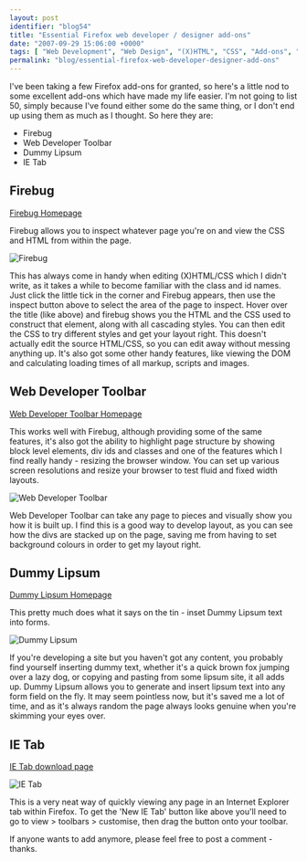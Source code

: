 ```yaml
---
layout: post
identifier: "blog54"
title: "Essential Firefox web developer / designer add-ons"
date: "2007-09-29 15:06:00 +0000"
tags: [ "Web Development", "Web Design", "(X)HTML", "CSS", "Add-ons", "Plug-ins" ]
permalink: "blog/essential-firefox-web-developer-designer-add-ons"
---
```

I've been taking a few Firefox add-ons for granted, so here's a little nod to some excellent add-ons which have made my life easier. I'm not going to list 50, simply because I've found either some do the same thing, or I don't end up using them as much as I thought. So here they are:

* Firebug
* Web Developer Toolbar
* Dummy Lipsum
* IE Tab

## Firebug

[Firebug Homepage](https://addons.mozilla.org/en-US/firefox/addon/1843)

Firebug allows you to inspect whatever page you're on and view the CSS and HTML from within the page.

![Firebug](/uploads/firebug.png)

This has always come in handy when editing (X)HTML/CSS which I didn't write, as it takes a while to become familiar with the class and id names. Just click the little tick in the corner and Firebug appears, then use the inspect button above to select the area of the page to inspect. Hover over the title (like above) and firebug shows you the HTML and the CSS used to construct that element, along with all cascading styles. You can then edit the CSS to try different styles and get your layout right. This doesn't actually edit the source HTML/CSS, so you can edit away without messing anything up. It's also got some other handy features, like viewing the DOM and calculating loading times of all markup, scripts and images.

## Web Developer Toolbar

[Web Developer Toolbar Homepage](https://addons.mozilla.org/en-US/firefox/addon/60)

This works well with Firebug, although providing some of the same features, it's also got the ability to highlight page structure by showing block level elements, div ids and classes and one of the features which I find really handy - resizing the browser window. You can set up various screen resolutions and resize your browser to test fluid and fixed width layouts.

![Web Developer Toolbar](/uploads/web-developer-toolbar.png)

Web Developer Toolbar can take any page to pieces and visually show you how it is built up. I find this is a good way to develop layout, as you can see how the divs are stacked up on the page, saving me from having to set background colours in order to get my layout right.

## Dummy Lipsum

[Dummy Lipsum Homepage](https://addons.mozilla.org/en-US/firefox/addon/2064)

This pretty much does what it says on the tin - inset Dummy Lipsum text into forms.

![Dummy Lipsum](/uploads/dummy-lipsum.png)

If you're developing a site but you haven't got any content, you probably find yourself inserting dummy text, whether it's a quick brown fox jumping over a lazy dog, or copying and pasting from some lipsum site, it all adds up. Dummy Lipsum allows you to generate and insert lipsum text into any form field on the fly. It may seem pointless now, but it's saved me a lot of time, and as it's always random the page always looks genuine when you're skimming your eyes over.

## IE Tab

[IE Tab download page](https://addons.mozilla.org/en-US/firefox/addon/1419)

![IE Tab](/uploads/IETab.jpg)

This is a very neat way of quickly viewing any page in an Internet Explorer tab within Firefox. To get the 'New IE Tab' button like above you'll need to go to view > toolbars > customise, then drag the button onto your toolbar.

If anyone wants to add anymore, please feel free to post a comment - thanks.